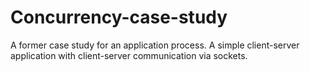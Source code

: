 # Concurrency-case-study
A former case study for an application process. A simple client-server application with client-server communication via sockets.
